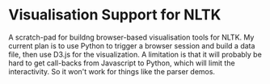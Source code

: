 Visualisation Support for NLTK
==============================

A scratch-pad for buildng browser-based visualisation tools for NLTK.
My current plan is to use Python to trigger a browser session and build a data file, then use D3.js for the visualization. 
A limitation is that it will probably be hard to get call-backs from Javascript to Python, which will limit the interactivity. 
So it won't work for things like the parser demos.
